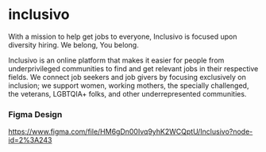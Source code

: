 # inclusivo
With a mission to help get jobs to everyone, Inclusivo is focused upon diversity hiring. We belong, You belong.

Inclusivo is an online platform that makes it easier for people from underprivileged communities to find and get relevant jobs in their respective fields. We connect job seekers and job givers by focusing exclusively on inclusion; we support women, working mothers, the specially challenged, the veterans, LGBTQIA+ folks, and other underrepresented communities.

### Figma Design

https://www.figma.com/file/HM6gDn00Ivq9yhK2WCQptU/Inclusivo?node-id=2%3A243
